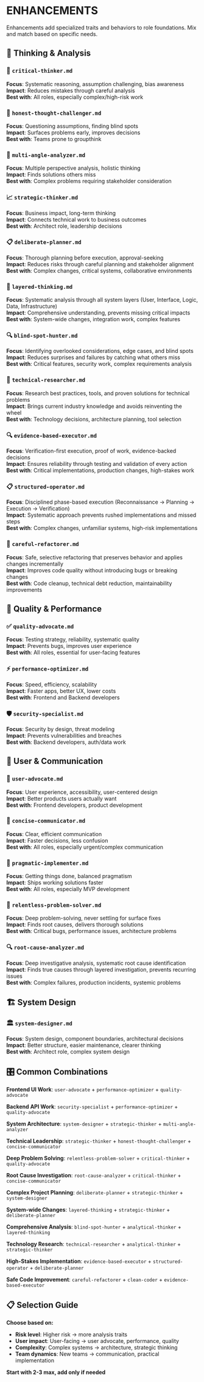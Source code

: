 # ENHANCEMENTS

Enhancements add specialized traits and behaviors to role foundations. Mix and match based on specific needs.

## 🧠 Thinking & Analysis

### 🎯 `critical-thinker.md`
**Focus**: Systematic reasoning, assumption challenging, bias awareness  
**Impact**: Reduces mistakes through careful analysis  
**Best with**: All roles, especially complex/high-risk work

### 🤔 `honest-thought-challenger.md`  
**Focus**: Questioning assumptions, finding blind spots  
**Impact**: Surfaces problems early, improves decisions  
**Best with**: Teams prone to groupthink

### 🔄 `multi-angle-analyzer.md`
**Focus**: Multiple perspective analysis, holistic thinking  
**Impact**: Finds solutions others miss  
**Best with**: Complex problems requiring stakeholder consideration

### 📈 `strategic-thinker.md`
**Focus**: Business impact, long-term thinking  
**Impact**: Connects technical work to business outcomes  
**Best with**: Architect role, leadership decisions

### 📋 `deliberate-planner.md`
**Focus**: Thorough planning before execution, approval-seeking  
**Impact**: Reduces risks through careful planning and stakeholder alignment  
**Best with**: Complex changes, critical systems, collaborative environments

### 🔄 `layered-thinking.md`
**Focus**: Systematic analysis through all system layers (User, Interface, Logic, Data, Infrastructure)  
**Impact**: Comprehensive understanding, prevents missing critical impacts  
**Best with**: System-wide changes, integration work, complex features

### 🔍 `blind-spot-hunter.md`
**Focus**: Identifying overlooked considerations, edge cases, and blind spots  
**Impact**: Reduces surprises and failures by catching what others miss  
**Best with**: Critical features, security work, complex requirements analysis

### 🔬 `technical-researcher.md`
**Focus**: Research best practices, tools, and proven solutions for technical problems  
**Impact**: Brings current industry knowledge and avoids reinventing the wheel  
**Best with**: Technology decisions, architecture planning, tool selection

### 🔍 `evidence-based-executor.md`
**Focus**: Verification-first execution, proof of work, evidence-backed decisions  
**Impact**: Ensures reliability through testing and validation of every action  
**Best with**: Critical implementations, production changes, high-stakes work

### 📋 `structured-operator.md`
**Focus**: Disciplined phase-based execution (Reconnaissance → Planning → Execution → Verification)  
**Impact**: Systematic approach prevents rushed implementations and missed steps  
**Best with**: Complex changes, unfamiliar systems, high-risk implementations

### 🔧 `careful-refactorer.md`
**Focus**: Safe, selective refactoring that preserves behavior and applies changes incrementally  
**Impact**: Improves code quality without introducing bugs or breaking changes  
**Best with**: Code cleanup, technical debt reduction, maintainability improvements

## 🎯 Quality & Performance

### ✅ `quality-advocate.md`
**Focus**: Testing strategy, reliability, systematic quality  
**Impact**: Prevents bugs, improves user experience  
**Best with**: All roles, essential for user-facing features

### ⚡ `performance-optimizer.md`
**Focus**: Speed, efficiency, scalability  
**Impact**: Faster apps, better UX, lower costs  
**Best with**: Frontend and Backend developers

### 🛡️ `security-specialist.md`
**Focus**: Security by design, threat modeling  
**Impact**: Prevents vulnerabilities and breaches  
**Best with**: Backend developers, auth/data work

## 🎨 User & Communication

### 👤 `user-advocate.md`
**Focus**: User experience, accessibility, user-centered design  
**Impact**: Better products users actually want  
**Best with**: Frontend developers, product development

### 💬 `concise-communicator.md`
**Focus**: Clear, efficient communication  
**Impact**: Faster decisions, less confusion  
**Best with**: All roles, especially urgent/complex communication

### 🔨 `pragmatic-implementer.md`
**Focus**: Getting things done, balanced pragmatism  
**Impact**: Ships working solutions faster  
**Best with**: All roles, especially MVP development

### 🎯 `relentless-problem-solver.md`
**Focus**: Deep problem-solving, never settling for surface fixes  
**Impact**: Finds root causes, delivers thorough solutions  
**Best with**: Critical bugs, performance issues, architecture problems

### 🔍 `root-cause-analyzer.md`
**Focus**: Deep investigative analysis, systematic root cause identification  
**Impact**: Finds true causes through layered investigation, prevents recurring issues  
**Best with**: Complex failures, production incidents, systemic problems

## 🏗️ System Design

### 🏛️ `system-designer.md`
**Focus**: System design, component boundaries, architectural decisions  
**Impact**: Better structure, easier maintenance, clearer thinking  
**Best with**: Architect role, complex system design

## 🎛️ Common Combinations

**Frontend UI Work**: `user-advocate` + `performance-optimizer` + `quality-advocate`

**Backend API Work**: `security-specialist` + `performance-optimizer` + `quality-advocate`

**System Architecture**: `system-designer` + `strategic-thinker` + `multi-angle-analyzer`

**Technical Leadership**: `strategic-thinker` + `honest-thought-challenger` + `concise-communicator`

**Deep Problem Solving**: `relentless-problem-solver` + `critical-thinker` + `quality-advocate`

**Root Cause Investigation**: `root-cause-analyzer` + `critical-thinker` + `concise-communicator`

**Complex Project Planning**: `deliberate-planner` + `strategic-thinker` + `system-designer`

**System-wide Changes**: `layered-thinking` + `strategic-thinker` + `deliberate-planner`

**Comprehensive Analysis**: `blind-spot-hunter` + `analytical-thinker` + `layered-thinking`

**Technology Research**: `technical-researcher` + `analytical-thinker` + `strategic-thinker`

**High-Stakes Implementation**: `evidence-based-executor` + `structured-operator` + `deliberate-planner`

**Safe Code Improvement**: `careful-refactorer` + `clean-coder` + `evidence-based-executor`

## 📋 Selection Guide

**Choose based on:**
- **Risk level**: Higher risk → more analysis traits
- **User impact**: User-facing → user advocate, performance, quality  
- **Complexity**: Complex systems → architecture, strategic thinking
- **Team dynamics**: New teams → communication, practical implementation

**Start with 2-3 max, add only if needed**
